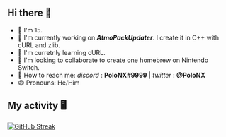 ## Hi there 👋

- 🍰 I'm 15.
- 🔭 I'm currently working on **_AtmoPackUpdater_**. I create it in C++ with cURL and zlib.
- 🌱 I'm curretnly learning cURL.
- 👯 I'm looking to collaborate to create one homebrew on Nintendo Switch.
- 📮 How to reach me: _discord_ : **PoloNX#9999** | _twitter_ : **@PoloNX**
- 😄 Pronouns: He/Him


## My activity 🖥️ 

[![GitHub Streak](https://github-readme-streak-stats.herokuapp.com?user=PoloNX&theme=tokyonight&date_format=M%20j%5B%2C%20Y%5D)](https://git.io/streak-stats) 
  

